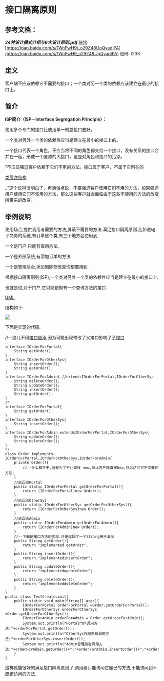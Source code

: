 # 接口隔离原则

## 参考文档：

_**24种设计模式介绍与6大设计原则.pdf**_   链接: [https://pan.baidu.com/s/1WnFwH9\_o29Z48UpQyadiPA](https://pan.baidu.com/s/1WnFwH9_o29Z48UpQyadiPA) 密码: i238

## 定义

客户端不应该依赖它不需要的接口；一个类对另一个类的依赖应该建立在最小的接口上。

## 简介

**ISP简介（ISP--Interface Segregation Principle）：**

使用多个专门的接口比使用单一的总接口要好。

一个类对另外一个类的依赖性应当是建立在最小的接口上的。

一个接口代表一个角色，不应当将不同的角色都交给一个接口。没有关系的接口合并在一起，形成一个臃肿的大接口，这是对角色和接口的污染。

“不应该强迫客户依赖于它们不用的方法。接口属于客户，不属于它所在的

[类层次结构](https://baike.baidu.com/item/类层次结构/4685758)

。”这个说得很明白了，再通俗点说，不要强迫客户使用它们不用的方法，如果强迫用户使用它们不使用的方法，那么这些客户就会面临由于这些不使用的方法的改变所带来的改变。

## 举例说明

使用场合,提供调用者需要的方法,屏蔽不需要的方法.满足接口隔离原则.比如说电子商务的系统,有订单这个类,有三个地方会使用到,

一个是门户,只能有查询方法,

一个是外部系统,有添加订单的方法,

一个是管理后台,添加删除修改查询都要用到.

根据接口隔离原则\(ISP\),一个类对另外一个类的依赖性应当是建立在最小的接口上.

也就是说,对于门户,它只能依赖有一个查询方法的接口.

[UML](https://baike.baidu.com/item/UML/446747)

结构如下:

[![](https://gss3.bdstatic.com/-Po3dSag_xI4khGkpoWK1HF6hhy/baike/s%3D220/sign=512742bdd7ca7bcb797bc02d8e096b3f/5882b2b7d0a20cf4128485a176094b36acaf99b3.jpg)](https://baike.baidu.com/pic/接口隔离原则/3104602/0/9a1151c2f64bcb7be5dd3bdc?fr=lemma&ct=single)

下面是实现的代码.

//--这儿不用[接口继承](https://baike.baidu.com/item/接口继承/2475168),因为可能出现修改了父接口影响了[子接口](https://baike.baidu.com/item/子接口)

```
interface IOrderForPortal{
    String getOrder();
}
interface IOrderForOtherSys{
    String insertOrder();
    String getOrder();
}
interface IOrderForAdmin{ //extendsIOrderForPortal,IOrderForOtherSys
    String deleteOrder();
    String updateOrder();
    String insertOrder();
    String getOrder();
}
/*
interface IOrderForPortal{
    String getOrder();
}
interface IOrderForOtherSys{
    String insertOrder();
}
interface IOrderForAdmin extendsIOrderForPortal,IOrderForOtherSys{
    String updateOrder();
    String deleteOrder();
}
*/
class Order implements IOrderForPortal,IOrderForOtherSys,IOrderForAdmin{
    private Order(){
        //--什么都不干,就是为了不让直接 new,防止客户端直接New,然后访问它不需要的方法.
    }
    //返回给Portal
    public static IOrderForPortal getOrderForPortal(){
        return (IOrderForPortal)new Order();
    }
    //返回给OtherSys
    public static IOrderForOtherSys getOrderForOtherSys(){
        return (IOrderForOtherSys)new Order();
    }
    //返回给Admin
    public static IOrderForAdmin getOrderForAdmin(){
        return (IOrderForAdmin)new Order();
    }
    //--下面是接口方法的实现.只是返回了一个String用于演示
    public String getOrder(){
        return "implemented getOrder";
    }
    public String insertOrder(){
        return "implementedinsertOrder";
    }
    public String updateOrder(){
        return "implementedupdateOrder";
    }
    public String deleteOrder(){
        return "implementeddeleteOrder";
    }
}
public class TestCreateLimit{
    public static void main(String[] args){
        IOrderForPortal orderForPortal =Order.getOrderForPortal();
        IOrderForOtherSys orderForOtherSys =Order.getOrderForOtherSys();
        IOrderForAdmin orderForAdmin = Order.getOrderForAdmin();
        System.out.println("Portal门户调用方法:"+orderForPortal.getOrder());
        System.out.println("OtherSys外部系统调用方法:"+orderForOtherSys.insertOrder());
        System.out.println("Admin管理后台调用方法:"+orderForAdmin.getOrder()+";"+orderForAdmin.insertOrder()+";"+orderForAdmin.updateOrder()+";"+orderForAdmin.deleteOrder());
    }
}
```

这样就能很好的满足接口隔离原则了,调用者只能访问它自己的方法,不能访问到不应该访问的方法.


